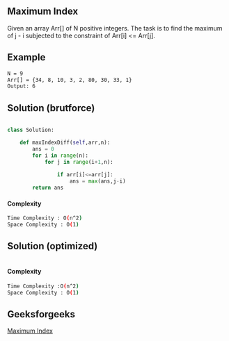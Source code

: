 ## Maximum Index
Given an array Arr[] of N positive integers. The task is to find the maximum of j - i subjected to the constraint of Arr[i] <= Arr[j].

## Example 
```bash
N = 9
Arr[] = {34, 8, 10, 3, 2, 80, 30, 33, 1}
Output: 6

```
## Solution (brutforce)

```python

class Solution:

	def maxIndexDiff(self,arr,n):
	    ans = 0
	    for i in range(n):
	        for j in range(i+1,n):
	            
	            if arr[i]<=arr[j]:
	                ans = max(ans,j-i)
		return ans
```
#### Complexity
```bash
Time Complexity : O(n^2)
Space Complexity : O(1)

```
## Solution (optimized)

```python


```
#### Complexity
```bash
Time Complexity :O(n^2)
Space Complexity : O(1)

```

## Geeksforgeeks
[Maximum Index](https://practice.geeksforgeeks.org/problems/maximum-index3307/1?page=1&difficulty[]=1&company[]=Google&category[]=Arrays&sortBy=submissions)

